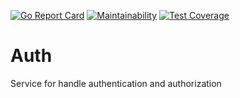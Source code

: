 [![Go Report Card](https://goreportcard.com/badge/github.com/sapawarga/auth)](https://goreportcard.com/report/github.com/sapawarga/auth)
[![Maintainability](https://api.codeclimate.com/v1/badges/9e6e04289ad35cd31259/maintainability)](https://codeclimate.com/github/sapawarga/auth/maintainability)
[![Test Coverage](https://api.codeclimate.com/v1/badges/9e6e04289ad35cd31259/test_coverage)](https://codeclimate.com/github/sapawarga/auth/test_coverage)

# Auth
Service for handle authentication and authorization
